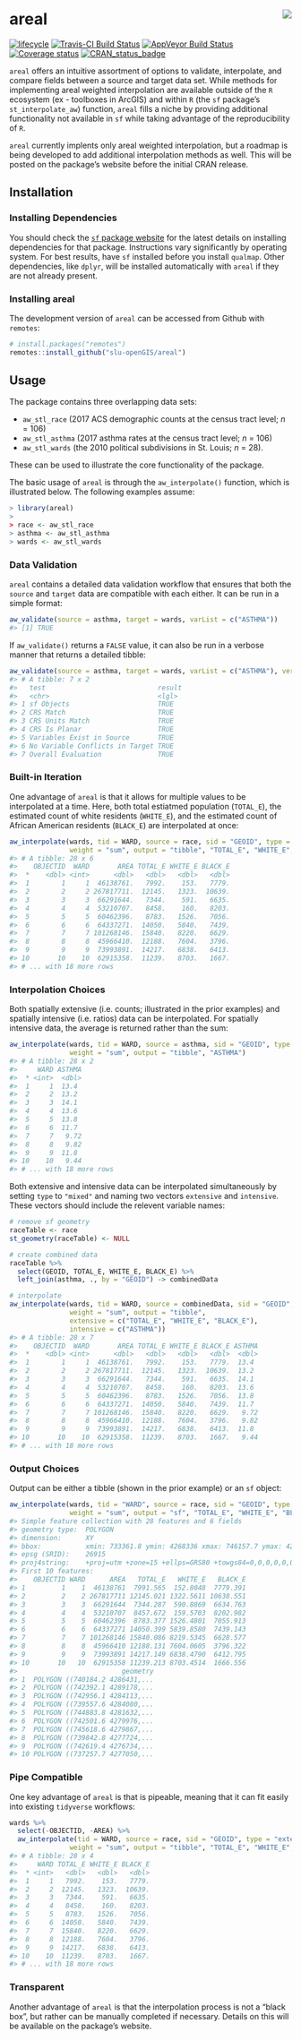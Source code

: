 
<!-- README.md is generated from README.Rmd. Please edit that file -->

# areal <img src="man/figures/arealLogo.png" align="right" />

[![lifecycle](https://img.shields.io/badge/lifecycle-maturing-blue.svg)](https://www.tidyverse.org/lifecycle/#maturing)
[![Travis-CI Build
Status](https://travis-ci.org/slu-openGIS/areal.svg?branch=master)](https://travis-ci.org/slu-openGIS/areal)
[![AppVeyor Build
Status](https://ci.appveyor.com/api/projects/status/github/slu-openGIS/areal?branch=master&svg=true)](https://ci.appveyor.com/project/chris-prener/areal)
[![Coverage
status](https://codecov.io/gh/slu-openGIS/areal/branch/master/graph/badge.svg)](https://codecov.io/github/slu-openGIS/areal?branch=master)
[![CRAN\_status\_badge](http://www.r-pkg.org/badges/version/areal)](https://cran.r-project.org/package=areal)

`areal` offers an intuitive assortment of options to validate,
interpolate, and compare fields between a source and target data set.
While methods for implementing areal weighted interpolation are
available outside of the `R` ecosystem (ex - toolboxes in ArcGIS) and
within `R` (the `sf` package’s `st_interpolate_aw`) function, `areal`
fills a niche by providing additional functionality not available in
`sf` while taking advantage of the reproducibility of `R`.

`areal` currently implents only areal weighted interpolation, but a
roadmap is being developed to add additional interpolation methods as
well. This will be posted on the package’s website before the initial
CRAN release.

## Installation

### Installing Dependencies

You should check the [`sf` package
website](https://r-spatial.github.io/sf/) for the latest details on
installing dependencies for that package. Instructions vary
significantly by operating system. For best results, have `sf` installed
before you install `qualmap`. Other dependencies, like `dplyr`, will be
installed automatically with `areal` if they are not already present.

### Installing areal

The development version of `areal` can be accessed from Github with
`remotes`:

``` r
# install.packages("remotes")
remotes::install_github("slu-openGIS/areal")
```

## Usage

The package contains three overlapping data sets:

  - `aw_stl_race` (2017 ACS demographic counts at the census tract
    level; *n* = 106)
  - `aw_stl_asthma` (2017 asthma rates at the census tract level; *n* =
    106)
  - `aw_stl_wards` (the 2010 political subdivisions in St. Louis; *n* =
    28).

These can be used to illustrate the core functionality of the package.

The basic usage of `areal` is through the `aw_interpolate()` function,
which is illustrated below. The following examples assume:

``` r
> library(areal)
>
> race <- aw_stl_race
> asthma <- aw_stl_asthma
> wards <- aw_stl_wards
```

### Data Validation

`areal` contains a detailed data validation workflow that ensures that
both the `source` and `target` data are compatible with each either. It
can be run in a simple format:

``` r
aw_validate(source = asthma, target = wards, varList = c("ASTHMA"))
#> [1] TRUE
```

If `aw_validate()` returns a `FALSE` value, it can also be run in a
verbose manner that returns a detailed
tibble:

``` r
aw_validate(source = asthma, target = wards, varList = c("ASTHMA"), verbose = TRUE)
#> # A tibble: 7 x 2
#>   test                            result
#>   <chr>                           <lgl> 
#> 1 sf Objects                      TRUE  
#> 2 CRS Match                       TRUE  
#> 3 CRS Units Match                 TRUE  
#> 4 CRS Is Planar                   TRUE  
#> 5 Variables Exist in Source       TRUE  
#> 6 No Variable Conflicts in Target TRUE  
#> 7 Overall Evaluation              TRUE
```

### Built-in Iteration

One advantage of `areal` is that it allows for multiple values to be
interpolated at a time. Here, both total estiatmed population
(`TOTAL_E`), the estimated count of white residents (`WHITE_E`), and the
estimated count of African American residents (`BLACK_E`) are
interpolated at
once:

``` r
aw_interpolate(wards, tid = WARD, source = race, sid = "GEOID", type = "extensive", 
               weight = "sum", output = "tibble", "TOTAL_E", "WHITE_E", "BLACK_E")
#> # A tibble: 28 x 6
#>    OBJECTID  WARD       AREA TOTAL_E WHITE_E BLACK_E
#>  *    <dbl> <int>      <dbl>   <dbl>   <dbl>   <dbl>
#>  1        1     1  46138761.   7992.    153.   7779.
#>  2        2     2 267817711.  12145.   1323.  10639.
#>  3        3     3  66291644.   7344.    591.   6635.
#>  4        4     4  53210707.   8458.    160.   8203.
#>  5        5     5  60462396.   8783.   1526.   7056.
#>  6        6     6  64337271.  14050.   5840.   7439.
#>  7        7     7 101268146.  15840.   8220.   6629.
#>  8        8     8  45966410.  12188.   7604.   3796.
#>  9        9     9  73993891.  14217.   6838.   6413.
#> 10       10    10  62915358.  11239.   8703.   1667.
#> # ... with 18 more rows
```

### Interpolation Choices

Both spatially extensive (i.e. counts; illustrated in the prior
examples) and spatially intensive (i.e. ratios) data can be
interpolated. For spatially intensive data, the average is returned
rather than the
sum:

``` r
aw_interpolate(wards, tid = WARD, source = asthma, sid = "GEOID", type = "intensive", 
               weight = "sum", output = "tibble", "ASTHMA")
#> # A tibble: 28 x 2
#>     WARD ASTHMA
#>  * <int>  <dbl>
#>  1     1  13.4 
#>  2     2  13.2 
#>  3     3  14.1 
#>  4     4  13.6 
#>  5     5  13.8 
#>  6     6  11.7 
#>  7     7   9.72
#>  8     8   9.82
#>  9     9  11.8 
#> 10    10   9.44
#> # ... with 18 more rows
```

Both extensive and intensive data can be interpolated simultaneously by
setting `type` to `"mixed"` and naming two vectors `extensive` and
`intensive`. These vectors should include the relevent variable names:

``` r
# remove sf geometry
raceTable <- race
st_geometry(raceTable) <- NULL

# create combined data
raceTable %>%
  select(GEOID, TOTAL_E, WHITE_E, BLACK_E) %>%
  left_join(asthma, ., by = "GEOID") -> combinedData

# interpolate
aw_interpolate(wards, tid = WARD, source = combinedData, sid = "GEOID", type = "mixed", 
               weight = "sum", output = "tibble", 
               extensive = c("TOTAL_E", "WHITE_E", "BLACK_E"),
               intensive = c("ASTHMA"))
#> # A tibble: 28 x 7
#>    OBJECTID  WARD       AREA TOTAL_E WHITE_E BLACK_E ASTHMA
#>  *    <dbl> <int>      <dbl>   <dbl>   <dbl>   <dbl>  <dbl>
#>  1        1     1  46138761.   7992.    153.   7779.  13.4 
#>  2        2     2 267817711.  12145.   1323.  10639.  13.2 
#>  3        3     3  66291644.   7344.    591.   6635.  14.1 
#>  4        4     4  53210707.   8458.    160.   8203.  13.6 
#>  5        5     5  60462396.   8783.   1526.   7056.  13.8 
#>  6        6     6  64337271.  14050.   5840.   7439.  11.7 
#>  7        7     7 101268146.  15840.   8220.   6629.   9.72
#>  8        8     8  45966410.  12188.   7604.   3796.   9.82
#>  9        9     9  73993891.  14217.   6838.   6413.  11.8 
#> 10       10    10  62915358.  11239.   8703.   1667.   9.44
#> # ... with 18 more rows
```

### Output Choices

Output can be either a tibble (shown in the prior example) or an `sf`
object:

``` r
aw_interpolate(wards, tid = "WARD", source = race, sid = "GEOID", type = "extensive", 
               weight = "sum", output = "sf", "TOTAL_E", "WHITE_E", "BLACK_E")
#> Simple feature collection with 28 features and 6 fields
#> geometry type:  POLYGON
#> dimension:      XY
#> bbox:           xmin: 733361.8 ymin: 4268336 xmax: 746157.7 ymax: 4295504
#> epsg (SRID):    26915
#> proj4string:    +proj=utm +zone=15 +ellps=GRS80 +towgs84=0,0,0,0,0,0,0 +units=m +no_defs
#> First 10 features:
#>    OBJECTID WARD      AREA   TOTAL_E   WHITE_E   BLACK_E
#> 1         1    1  46138761  7991.565  152.8048  7779.391
#> 2         2    2 267817711 12145.021 1322.5611 10638.551
#> 3         3    3  66291644  7344.287  590.8869  6634.763
#> 4         4    4  53210707  8457.672  159.5703  8202.982
#> 5         5    5  60462396  8783.377 1526.4801  7055.913
#> 6         6    6  64337271 14050.399 5839.8580  7439.143
#> 7         7    7 101268146 15840.086 8219.5345  6628.577
#> 8         8    8  45966410 12188.131 7604.0605  3796.322
#> 9         9    9  73993891 14217.149 6838.4790  6412.795
#> 10       10   10  62915358 11239.213 8703.4514  1666.556
#>                          geometry
#> 1  POLYGON ((740184.2 4286431,...
#> 2  POLYGON ((742392.1 4289178,...
#> 3  POLYGON ((742956.1 4284113,...
#> 4  POLYGON ((739557.6 4284080,...
#> 5  POLYGON ((744883.8 4281632,...
#> 6  POLYGON ((742501.6 4279976,...
#> 7  POLYGON ((745618.6 4279867,...
#> 8  POLYGON ((739842.8 4277724,...
#> 9  POLYGON ((742619.4 4276734,...
#> 10 POLYGON ((737257.7 4277050,...
```

### Pipe Compatible

One key advantage of `areal` is that is pipeable, meaning that it can
fit easily into existing `tidyverse` workflows:

``` r
wards %>%
  select(-OBJECTID, -AREA) %>%
  aw_interpolate(tid = WARD, source = race, sid = "GEOID", type = "extensive", 
               weight = "sum", output = "tibble", "TOTAL_E", "WHITE_E", "BLACK_E")
#> # A tibble: 28 x 4
#>     WARD TOTAL_E WHITE_E BLACK_E
#>  * <int>   <dbl>   <dbl>   <dbl>
#>  1     1   7992.    153.   7779.
#>  2     2  12145.   1323.  10639.
#>  3     3   7344.    591.   6635.
#>  4     4   8458.    160.   8203.
#>  5     5   8783.   1526.   7056.
#>  6     6  14050.   5840.   7439.
#>  7     7  15840.   8220.   6629.
#>  8     8  12188.   7604.   3796.
#>  9     9  14217.   6838.   6413.
#> 10    10  11239.   8703.   1667.
#> # ... with 18 more rows
```

### Transparent

Another advantage of `areal` is that the interpolation process is not a
“black box”, but rather can be manually completed if necessary.
Details on this will be available on the package’s website.
